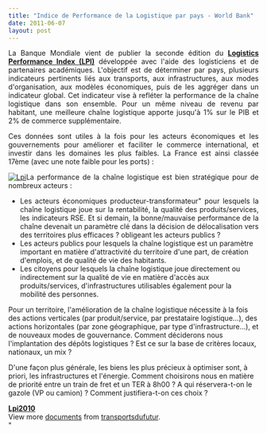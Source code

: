 ```yaml
---
title: "Indice de Performance de la Logistique par pays - World Bank"
date: 2011-06-07
layout: post
---
```


<p style="text-align: justify">La Banque Mondiale vient de publier la seconde édition du <strong><a href="http://web.worldbank.org/WBSITE/EXTERNAL/TOPICS/EXTTRANSPORT/EXTTLF/0,,contentMDK:21514122~menuPK:3875957~pagePK:210058~piPK:210062~theSitePK:515434,00.html" target="_blank">Logistics Performance Index (LPI)</a></strong> développée avec l'aide des logisticiens et de partenaires académiques. L'objectif est de déterminer par pays, plusieurs indicateurs pertinents liés aux transports, aux infrastructures, aux modes d'organisation, aux modèles économiques, puis de les aggréger dans un indicateur global. Cet indicateur vise à refléter la performance de la chaîne logistique dans son ensemble. Pour un même niveau de revenu par habitant, une meilleure chaîne logistique apporte jusqu'à 1% sur le PIB et 2% de commerce supplémentaire.</p> <p style="text-align: justify">Ces données sont utiles à la fois pour les acteurs économiques et les gouvernements pour améliorer et faciliter le commerce international, et investir dans les domaines les plus faibles. La France est ainsi classée 17ème (avec une note faible pour les ports) :</p> <p style="text-align: justify"><a href="/wp-content/uploads/sites/6/old/6a0120a66d2ad4970b01538f01fd5f970b-800wi.jpg" rel="lightbox"><img alt="Lpi" class="asset  asset-image at-xid-6a0120a66d2ad4970b01538f01fd5f970b" src="/wp-content/uploads/sites/6/old/6a0120a66d2ad4970b01538f01fd5f970b-500wi.jpg" style="margin-left: auto;margin-right: auto" title="Lpi" /></a>La performance de la chaîne logistique est bien stratégique pour de nombreux acteurs :</p> <ul> <li> <div style="text-align: justify">Les acteurs économiques producteur-transformateur" pour lesquels la chaîne logistique joue sur la rentabilité, la qualité des produits/services, les indicateurs RSE. Et si demain, la bonne/mauvaise performance de la chaîne devenait un paramètre clé dans la décision de délocalisation vers des territoires plus efficaces ? obligeant les acteurs publics ?</div> </li> <li> <div style=""text-align: justify"">Les acteurs publics pour lesquels la chaîne logistique est un paramètre important en matière d'attractivité du territoire d'une part, de création d'emplois, et de qualité de vie des habitants.</div> </li> <li> <div style=""text-align: justify"">Les citoyens pour lesquels la chaîne logistique joue directement ou indirectement sur la qualité de vie en matière d'accès aux produits/services, d'infrastructures utilisables également pour la mobilité des personnes.</div> </li> </ul> <p style=""text-align: justify"">Pour un territoire, l'amélioration de la chaîne logistique nécessite à la fois des actions verticales (par produit/service, par prestataire logistique...), des actions horizontales (par zone géographique, par type d'infrastructure...), et de nouveaux modes de gouvernance. Comment déciderons nous l'implantation des dépôts logistiques ? Est ce sur la base de critères locaux, nationaux, un mix ?</p> <p style=""text-align: justify"">D'une façon plus générale, les biens les plus précieux à optimiser sont, à priori, les infrastructures et l'énergie. Comment choisirons nous en matière de priorité entre un train de fret et un TER à 8h00 ? A qui réservera-t-on le gazole (VP ou camion) ? Comment justifiera-t-on ces choix ?</p> <div id=""__ss_8230326"" style=""width: 477px""><strong style=""margin: 12px 0 4px""><a href=""http://www.slideshare.net/transportsdufutur/lpi2010"" title=""Lpi2010"">Lpi2010</a></strong>        <div style=""padding: 5px 0 12px"">View more <a href=""http://www.slideshare.net/"">documents</a> from <a href=""http://www.slideshare.net/transportsdufutur"">transportsdufutur</a>.</div> </div>"